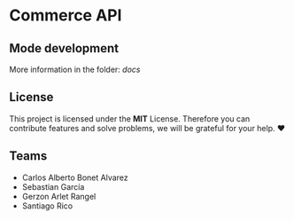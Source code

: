 # Commerce API

## Mode development

More information in the folder: *docs*

## License

This project is licensed under the **MIT** License. Therefore you can contribute
features and solve problems, we will be grateful for your help. ❤

## Teams

- Carlos Alberto Bonet Alvarez
- Sebastian García
- Gerzon Arlet Rangel
- Santiago Rico
